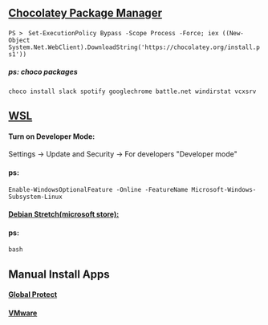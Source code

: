 ## [Chocolatey Package Manager](https://chocolatey.org/install)
`PS > ` `Set-ExecutionPolicy Bypass -Scope Process -Force; iex ((New-Object System.Net.WebClient).DownloadString('https://chocolatey.org/install.ps1'))`

##### ps: choco packages

`choco install slack spotify googlechrome battle.net windirstat vcxsrv`

## [WSL](https://docs.microsoft.com/en-us/windows/wsl/install-win10)

#### Turn on Developer Mode:

Settings -> Update and Security -> For developers "Developer mode"

#### ps:

`Enable-WindowsOptionalFeature -Online -FeatureName Microsoft-Windows-Subsystem-Linux`

#### [Debian Stretch(microsoft store):](https://www.microsoft.com/store/productId/9MSVKQC78PK6)

#### ps:

`bash`

## Manual Install Apps

#### [Global Protect](https://www.paloaltonetworks.com/documentation/31/globalprotect/gp-agent-user-guide/globalprotect-agent-for-windows/download-and-install-the-globalprotect-agent-for-windows)

#### [VMware](https://vmware.et.byu.edu/)
